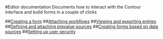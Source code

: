 #Editor documentation
Documents how to interact with the Contour interface and build forms in a couple of clicks

##[Creating a form](Creating-a-form/index.md)
##[Attaching workflows](Attaching-Workflows/index.md)
##[Viewing and exporting entries](Viewing-and-Exporting-Entries/index.md)
##[Defining and attaching prevalue sources](Defining-and-Attaching-Prevaluesources/index.md)
##[Creating forms based on data sources](Creating-Forms-Based-on-Datasources/index.md)
##[Setting up user security](Setting-Up-User-Security/index.md)
